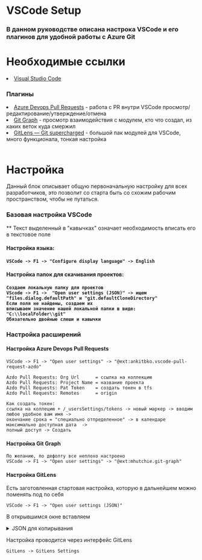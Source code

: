 # VSCode Setup
<h3>В данном руководстве описана настрока VSCode и его плагинов для удобной работы с Azure Git</h3>

# Необходимые ссылки
<table>
<li><a href="https://code.visualstudio.com/" target="_blank">Visual Studio Code</a></li>
<h3>Плагины</h3>
<li><a href="https://marketplace.visualstudio.com/items?itemName=ankitbko.vscode-pull-request-azdo" target="_blank">Azure Devops Pull Requests</a> - работа с PR внутри VSCode просмотр/редактирование/утверждение/отмена</li>
<li><a href="https://marketplace.visualstudio.com/items?itemName=mhutchie.git-graph" target="_blank">Git Graph</a> - просмотр взаимодействия с модулем, кто что создал, из каких веток куда смержил</li>
<li><a href="https://marketplace.visualstudio.com/items?itemName=eamodio.gitlens" target="_blank">GitLens — Git supercharged</a> - большой пак модулей для VSCode, много функционала, тонкая настройка</li>
</table>

# Настройка
Данный блок описывает общую первоначальную настройку для всех разработчиков, это позволит со старта быть со схожим рабочим пространством, чтобы не путаться.
<h3>Базовая настройка VSCode</h3>
** Текст выделенный в "кавычках" означает необходимость вписать его в текстовое поле

<h4>Настройка языка:<h4>

    VSCode -> F1 -> "Configure display language" -> English
<h4>Настройка папок для скачивания проектов:<h4>

    Создаем локальную папку для проектов
    VScode -> F1 ->  "Open user settings (JSON)" -> ищем 
    "files.dialog.defaultPath" и "git.defaultCloneDirectory"
    Если поля не найдены, создаем их
    вписываем значение нашей локальной папки в виде: "C:\\localFolder\\git" 
    Обязательно двойные слеши и кавычки

<h3>Настройка расширений</h3>
<h4>Настройка Azure Devops Pull Requests</h4>

    VSCode -> F1 -> "Open user settings" -> "@ext:ankitbko.vscode-pull-request-azdo"
    
    Azdo Pull Requests: Org Url      = ссылка на коллекцию
    Azdo Pull Requests: Project Name = название проекта
    Azdo Pull Requests: Pat Token    = создать токен в tfs 
    Azdo Pull Requests: Remotes      = origin

    Как создать токен:
    ссылка на коллецию + /_usersSettings/tokens -> новый маркер -> вводим любое удобное вам имя ->
    окончание срока = "специально отпределенное" -> в календаре максимально доступная дата  ->
    полный доступ -> Создать

<h4>Настройка Git Graph</h4>   

    По желанию, по дефолту все неплохо настроено
    VSCode -> F1 -> "Open user settings" -> "@ext:mhutchie.git-graph"

<h4>Настройка GitLens</h4>

Есть заготовленная стартовая настройка, которую в дальнейшем можно поменять под по себя

    VSCode -> F1 -> "Open user settings (JSON)"

В открывшимся окне вставляем
<details>
  <summary>JSON для копирывания</summary>

  ```
  "gitlens.views.remotes.branches.layout": "list",
    "gitlens.blame.compact": false,
    "gitlens.gitCommands.skipConfirmations": [
        "fetch:command",
        "stash-push:command",
        "switch:command"
    ],
    "gitlens.hovers.currentLine.over": "line",
    "gitlens.blame.format": "${author||10} ${date}",
    "gitlens.blame.highlight.locations": [
        "gutter",
        "line",
        "overview"
    ],
    "gitlens.blame.heatmap.enabled": false,
    "gitlens.changes.locations": [
        "overview"
    ],
    "gitlens.menus": {
        "editor": {
            "blame": true,
            "clipboard": true,
            "compare": true,
            "history": true,
            "remote": true
        },
        "editorGroup": {
            "blame": true,
            "compare": true
        },
        "editorGutter": {
            "compare": true,
            "remote": true,
            "share": true
        },
        "editorTab": {
            "clipboard": true,
            "compare": true,
            "history": true,
            "remote": true
        },
        "explorer": {
            "clipboard": true,
            "compare": true,
            "history": true,
            "remote": true
        },
        "ghpr": {
            "worktree": true
        },
        "scm": {
            "graph": true
        },
        "scmRepositoryInline": {
            "graph": true,
            "stash": false
        },
        "scmRepository": {
            "authors": true,
            "generateCommitMessage": true,
            "patch": true,
            "graph": false
        },
        "scmGroupInline": {
            "stash": true
        },
        "scmGroup": {
            "compare": true,
            "openClose": true,
            "patch": true,
            "stash": true
        },
        "scmItemInline": {
            "stash": false
        }
    },
  ```
</details>

Настройка проводится через интерфейс GitLens

    GitLens -> GitLens Settings
